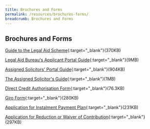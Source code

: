 ```yaml
---
title: Brochures and Forms
permalink: /resources/brochures-forms/
breadcrumb: Brochures and Forms
---
```

## Brochures and Forms

[Guide to the Legal Aid Scheme](/files/GuideToTheLegalAidSchemeBrochure-23Dec19.pdf){:target="_blank"}(370KB) <br>



[Legal Aid Bureau's Applicant Portal Guide](/files/Legal_Aid_Bureau_Applicant_Portal_Guide.pdf){:target="_blank"}(9MB) <br>



[Assigned Solicitors' Portal Guide](/files/AS-Portal-Guide.pdf){:target="_blank"}(904KB) <br>



[The Assigned Solicitor's Guide](/files/The-Assigned-Solicitor-Guide.pdf){:target="_blank"}(1MB) <br>



[Direct Credit Authorisation Form](/files/DCA-Form.pdf){:target="_blank"}(76.3KB)<br>



[Giro Form](/files/Giro-form.pdf){:target="_blank"}(280KB)<br>



[Application for Instalment Payment Plan](/files/application_for_Instalment_payment_plan.pdf){:target="_blank"}(231KB)<br>



[Application for Reduction or Waiver of Contribution](/files/application_for_reduction_or_waiver_of_contribution.pdf){:target="_blank"}(297KB)<br>